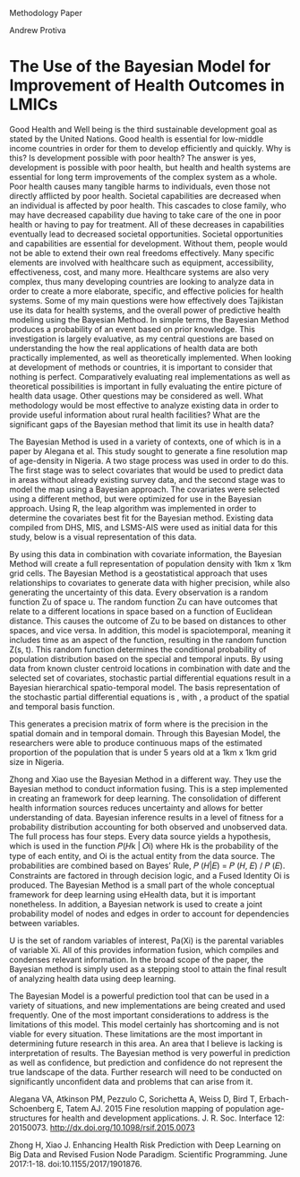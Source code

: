 Methodology Paper

Andrew Protiva

# The Use of the Bayesian Model for Improvement of Health Outcomes in LMICs

Good Health and Well being is the third sustainable development goal as stated by the United Nations. Good health is essential for low-middle income countries in order for them to develop efficiently and quickly. Why is this? Is development possible with poor health? The answer is yes, development is possible with poor health, but health and health systems are essential for long term improvements of the complex system as a whole. Poor health causes many tangible harms to individuals, even those not directly afflicted by poor health. Societal capabilities are decreased when an individual is affected by poor health. This cascades to close family, who may have decreased capability due having to take care of the one in poor health or having to pay for treatment. All of these decreases in capabilities eventually lead to decreased societal opportunities. Societal opportunities and capabilities are essential for development. Without them, people would not be able to extend their own real freedoms effectively. Many specific elements are involved with healthcare such as equipment, accessibility, effectiveness, cost, and many more. Healthcare systems are also very complex, thus many developing countries are looking to analyze data in order to create a more elaborate, specific, and effective policies for health systems. Some of my main questions were how effectively does Tajikistan use its data for health systems, and the overall power of predictive health modeling using the Bayesian Method. In simple terms, the Bayesian Method produces a probability of an event based on prior knowledge. This investigation is largely evaluative, as my central questions are based on understanding the how the real applications of health data are both practically implemented, as well as theoretically implemented. When looking at development of methods or countries, it is important to consider that nothing is perfect. Comparatively evaluating real implementations as well as theoretical possibilities is important in fully evaluating the entire picture of health data usage. Other questions may be considered as well. What methodology would be most effective to analyze existing data in order to provide useful information about rural health facilities? What are the significant gaps of the Bayesian method that limit its use in health data?

The Bayesian Method is used in a variety of contexts, one of which is in a paper by Alegana et al. This study sought to generate a fine resolution map of age-density in Nigeria. A two stage process was used in order to do this. The first stage was to select covariates that would be used to predict data in areas without already existing survey data, and the second stage was to model the map using a Bayesian approach. The covariates were selected using a different method, but were optimized for use in the Bayesian approach. Using R, the leap algorithm was implemented in order to determine the covariates best fit for the Bayesian method. Existing data compiled from DHS, MIS, and LSMS-AIS were used as initial data for this study, below is a visual representation of this data. 
 
By using this data in combination with covariate information, the Bayesian Method will create a full representation of population density with 1km x 1km grid cells. The Bayesian Method is a geostatistical approach that uses relationships to covariates to generate data with higher precision, while also generating the uncertainty of this data. Every observation is a random function Zu of space u. The random function Zu can have outcomes that relate to a different locations in space based on a function of Euclidean distance. This causes the outcome of Zu to be based on distances to other spaces, and vice versa. In addition, this model is spaciotemporal, meaning it includes time as an aspect of the function, resulting in the random function Z(s, t). This random function determines the conditional probability of population distribution based on the special and temporal inputs. By using data from known cluster centroid locations in combination with date and the selected set of covariates, stochastic partial differential equations result in a Bayesian hierarchical spatio-temporal model. The basis representation of the stochastic partial differential equations is  , with  , a product of the spatial and temporal basis function. 

This generates a precision matrix of form  where  is the precision in the spatial domain and  in temporal domain. Through this Bayesian Model, the researchers were able to produce continuous maps of the estimated proportion of the population that is under 5 years old at a 1km x 1km grid size in Nigeria. 

Zhong and Xiao use the Bayesian Method in a different way. They use the Bayesian method to conduct information fusing. This is a step implemented in creating an framework for deep learning. The consolidation of different health information sources reduces uncertainty and allows for better understanding of data. Bayesian inference results in a level of fitness for a probability distribution accounting for both observed and unobserved data. 
The full process has four steps. Every data source yields a hypothesis, which is used in the function 𝑃(𝐻k | 𝑂i) where Hk is the probability of the type of each entity, and Oi is the actual entity from the data source. The probabilities are combined based on Bayes’ Rule, 𝑃 (𝐻|𝐸) = 𝑃 (𝐻, 𝐸) / 𝑃 (𝐸). Constraints are factored in through decision logic, and a Fused Identity Oi is produced. The Bayesian Method is a small part of the whole conceptual framework for deep learning using eHealth data, but it is important nonetheless. In addition, a Bayesian network is used to create a joint probability model of nodes and edges in order to account for dependencies between variables.
  
U is the set of random variables of interest, Pa(Xi) is the parental variables of variable Xi. All of this provides information fusion, which compiles and condenses relevant information. In the broad scope of the paper, the Bayesian method is simply used as a stepping stool to attain the final result of analyzing health data using deep learning. 


The Bayesian Model is a powerful prediction tool that can be used in a variety of situations, and new implementations are being created and used frequently. One of the most important considerations to address is the limitations of this model. This model certainly has shortcoming and is not viable for every situation. These limitations are the most important in determining future research in this area. An area that I believe is lacking is interpretation of results. The Bayesian method is very powerful in prediction as well as confidence, but prediction and confidence do not represent the true landscape of the data. Further research will need to be conducted on significantly unconfident data and problems that can arise from it. 

Alegana VA, Atkinson PM, Pezzulo C, Sorichetta A, Weiss D, Bird T, Erbach-Schoenberg E, Tatem AJ. 2015 Fine resolution mapping of population age-structures for health and development applications. J. R. Soc. Interface 12: 20150073. http://dx.doi.org/10.1098/rsif.2015.0073

Zhong H, Xiao J. Enhancing Health Risk Prediction with Deep Learning on Big Data and Revised Fusion Node Paradigm. Scientific Programming. June 2017:1-18. doi:10.1155/2017/1901876.

